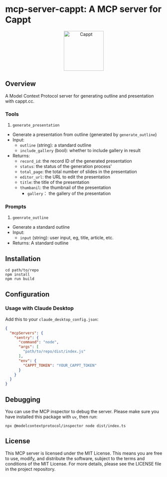 # mcp-server-cappt: A MCP server for Cappt

<div align="center">
  <img alt="Cappt" height="128" width="128" src="https://raw.githubusercontent.com/cappt-team/mcp-server-nodejs/main/assets/logo.png"/>
</div>

## Overview

A Model Context Protocol server for generating outline and presentation with cappt.cc.

### Tools

1. `generate_presentation`

- Generate a presentation from outline (generated by `generate_outline`)
- Input:
  - `outline` (string): a standard outline
  - `include_gallery` (bool): whether to include gallery in result
- Returns:
  - `record_id`: the record ID of the generated presentation
  - `status`: the status of the generation process'
  - `total_page`: the total number of slides in the presentation
  - `editor_url`: the URL to edit the presentation
  - `title`: the title of the presentation
  - `thumbanil`: the thumbnail of the presentation
    - `gallery`： the gallery of the presentation

### Prompts

1. `geenrate_outline`

- Generate a standard outline
- Input:
  - `input` (string): user input, eg, title, article, etc.
- Returns: A standard outline

## Installation

```
cd path/to/repo
npm install
npm run build
```

## Configuration

### Usage with Claude Desktop

Add this to your `claude_desktop_config.json`:

```json
{
  "mcpServers": {
    "sentry": {
      "command": "node",
      "args": [
        "path/to/repo/dist/index.js"
      ],
      "env": {
        "CAPPT_TOKEN": "YOUR_CAPPT_TOKEN"
      }
    }
  }
}
```

## Debugging

You can use the MCP inspector to debug the server. Please make sure you have installed this package with `uv`, then run:

```
npx @modelcontextprotocol/inspector node dist/index.ts
```

## License

This MCP server is licensed under the MIT License. This means you are free to use, modify, and distribute the software, subject to the terms and conditions of the MIT License. For more details, please see the LICENSE file in the project repository.
